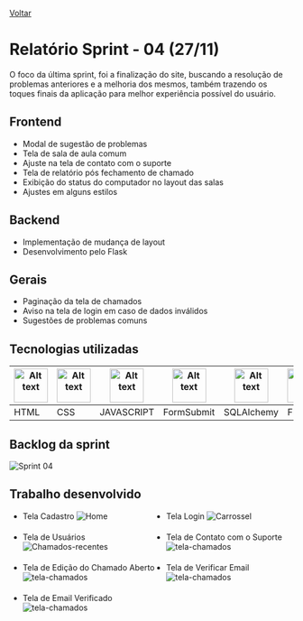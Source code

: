 <a href="../README.md">Voltar</a>

# Relatório Sprint - 04 (27/11)

O foco da última sprint, foi a finalização do site, buscando a resolução de problemas anteriores e a melhoria dos mesmos, também trazendo os toques finais da aplicação para melhor experiência possível do usuário.

## Frontend

<ul>
  <li>Modal de sugestão de problemas</li>
  <li>Tela de sala de aula comum</li>
  <li>Ajuste na tela de contato com o suporte</li>
  <li>Tela de relatório pós fechamento de chamado</li>
  <li>Exibição do status do computador no layout das salas</li>
  <li>Ajustes em alguns estilos</li>
</ul>

## Backend

<ul>
  <li>Implementação de mudança de layout</li>
  <li>Desenvolvimento pelo Flask</li>
</ul>

## Gerais

<ul>
  <li>Paginação da tela de chamados</li>
  <li>Aviso na tela de login em caso de dados inválidos</li>
  <li>Sugestões de problemas comuns</li>
</ul>

## Tecnologias utilizadas

<table>
<thead>
    <th><img
  src="https://user-images.githubusercontent.com/89823203/188508559-2e9b2add-9fb0-427f-b812-3201f43f9c57.png"
  alt="Alt text"
  title="Optional title"
  style="display: inline-block; margin: 0 auto; width: 60px"></th>
  <th><img
  src="https://user-images.githubusercontent.com/89823203/188508718-75027df1-8a91-4a47-94b5-ce2664c6f2be.png"
  alt="Alt text"
  title="Optional title"
  style="display: inline-block; margin: 0 auto; width: 60px"></th>
  <th><img
  src="https://user-images.githubusercontent.com/89823203/190717820-53e9f06b-1aec-4e46-91e1-94ea2cf07100.svg"
  alt="Alt text"
  title="Optional title"
  style="display: inline-block; margin: 0 auto; width: 60px"></th>
  <th><img
  src="https://formsubmit.io/static/app/images/formsubmit.png"
  alt="Alt text"
  title="Optional title"
  style="display: inline-block; margin: 0 auto; width: 60px"></th>
  <th><img
  src="https://user-images.githubusercontent.com/111662298/194792797-9a47cc21-1f66-40d9-8609-a7aff1f91aab.png"
  alt="Alt text"
  title="Optional title"
  style="display: inline-block; margin: 0 auto; width: 60px"></th>
  <th><img
  src="https://user-images.githubusercontent.com/111662298/194792817-77eeca0b-d33c-4b04-9094-4ec4d2c01c3a.png"
  alt="Alt text"
  title="Optional title"
  style="display: inline-block; margin: 0 auto; width: 60px"></th>
  <th><img
  src="https://user-images.githubusercontent.com/111662298/194792757-9e6fb775-18e9-49b8-a597-1008c6ea4b5a.png"
  alt="Alt text"
  title="Optional title"
  style="display: inline-block; margin: 0 auto; width: 60px"></th>
  </thead>
  <tbody>
    <td>HTML</td>
    <td>CSS</td>
    <td>JAVASCRIPT</td>
    <td>FormSubmit</td>
    <td>SQLAlchemy</td>
    <td>Flask</td>
    <td>Python</td>
  </tbody>
</table>

## Backlog da sprint
<img src="https://user-images.githubusercontent.com/111662298/204104694-6a252fdd-c4dc-4aaf-a94c-71d12e803a45.png" alt="Sprint 04"/>

## Trabalho desenvolvido

<ul style="display: grid; gap: 20px; grid-template-columns: auto auto">
  <li>Tela Cadastro
    <img src="https://user-images.githubusercontent.com/111662298/200141104-00205bc7-eacb-4145-baaa-04efac4e0a2b.png" alt="Home"/>
  </li>
  <li>Tela Login
    <img src="https://user-images.githubusercontent.com/111662298/200141119-d0d6b583-0d2e-4728-aede-4f000bb3c9e0.png" alt="Carrossel"/>
  </li>
  <li>Tela de Usuários
    <img src="https://user-images.githubusercontent.com/111662298/200141139-c639d670-f0d6-4239-b80a-6bcff3d9f54e.png" alt="Chamados-recentes"/>
  </li>
  <li>Tela de Contato com o Suporte
    <img src="https://user-images.githubusercontent.com/111662298/200141160-8480cf19-bb14-486e-8a85-9bc6e6ae2b7b.png" alt="tela-chamados"/>
  </li>
  <li>Tela de Edição do Chamado Aberto
    <img src="https://user-images.githubusercontent.com/111662298/200200936-778e6aea-579e-4df7-8ce7-1256ae1cfe8f.jpeg" alt="tela-chamados"/>
  </li>
  <li>Tela de Verificar Email
    <img src="https://user-images.githubusercontent.com/111662298/200200961-06e97d24-f3a9-46d2-99bc-34fdcdc2b357.jpeg" alt="tela-chamados"/>
  </li>
  <li>Tela de Email Verificado
    <img src="https://user-images.githubusercontent.com/111662298/200200979-298e3fb2-78ea-4808-8b49-edfa64250724.jpeg" alt="tela-chamados"/>
  </li>
</ul>
